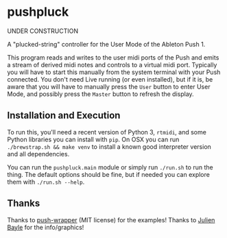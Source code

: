 # pushpluck

UNDER CONSTRUCTION

A "plucked-string" controller for the User Mode of the Ableton Push 1.

This program reads and writes to the user midi ports of the Push and emits a stream of derived midi notes and controls to a virtual midi port. Typically you will have to start this manually from the system terminal with your Push connected. You don't need Live running (or even installed), but if it is, be aware that you will have to manually press the `User` button to enter User Mode, and possibly press the `Master` button to refresh the display.

## Installation and Execution

To run this, you'll need a recent version of Python 3, `rtmidi`, and some Python libraries you can install with `pip`. On OSX you can run `./brewstrap.sh && make venv` to install a known good interpreter version and all dependencies.

You can run the `pushpluck.main` module or simply run `./run.sh` to run the thing. The default options should be fine, but if needed you can explore them with `./run.sh --help`.

## Thanks

Thanks to [push-wrapper](https://github.com/crosslandwa/push-wrapper) (MIT license) for the examples!
Thanks to [Julien Bayle](https://julienbayle.studio/ableton-live-push/) for the info/graphics!
